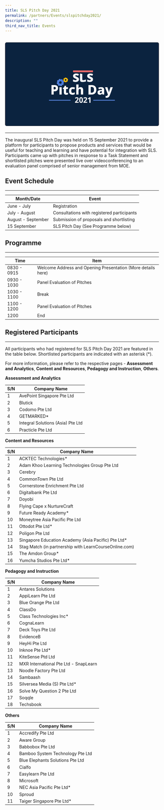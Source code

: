 ```yaml
---
title: SLS Pitch Day 2021
permalink: /partners/Events/slspitchday2021/
description: ""
third_nav_title: Events
---
```

![](/images/Media/SLS%20Build%20(Category)/Dark_SLS.png)
------------------------

---

 The inaugural SLS Pitch Day was held on 15 September 2021 to provide a platform for participants to propose products and services that would be useful for teaching and learning and have potential for integration with SLS. Participants came up with pitches in response to a Task Statement and shortlisted pitches were presented live over videoconferencing to an evaluation panel comprised of senior management from MOE.

   
 Event Schedule
--------------

---

|Month/Date|Event|
|--- |--- |
|June - July|Registration|
|July - August|Consultations with registered participants|
|August - September|Submission of proposals and shortlisting|
|15 September|SLS Pitch Day (See Programme below)|


  
 Programme
---------

---

|Time|Item|
|--- |--- |
|0830 - 0915|Welcome Address and Opening Presentation (More details here)|
|0930 - 1030|Panel Evaluation of Pitches|
|1030 - 1100|Break|
|1100 - 1200|Panel Evaluation of Pitches|
|1200|End|


  
 Registered Participants
-----------------------

---

 All participants who had registered for SLS Pitch Day 2021 are featured in the table below. Shortlisted participants are indicated with an asterisk (\*).

For more information, please refer to the respective pages - **Assessment and Analytics**, **Content and Resources**, **Pedagogy and Instruction**, **Others**.

   
**Assessment and Analytics**

|S/N|Company Name|
|--- |--- |
|1|AvePoint Singapore Pte Ltd|
|2|Blutick|
|3|Codomo Pte Ltd|
|4|GETMARKED*|
|5|Integral Solutions (Asia) Pte Ltd|
|6|Practicle Pte Ltd|

  
**Content and Resources**

|S/N|Company Name|
|--- |--- |
|1|ACKTEC Technologies*|
|2|Adam Khoo Learning Technologies Group Pte Ltd|
|3|Cerebry|
|4|CommonTown Pte Ltd|
|5|Cornerstone Enrichment Pte Ltd|
|6|Digitalbank Pte Ltd|
|7|Doyobi|
|8|Flying Cape x NurtureCraft|
|9|Future Ready Academy*|
|10|Moneytree Asia Pacific Pte Ltd|
|11|Ottodot Pte Ltd*|
|12|Poligon Pte Ltd|
|13|Singapore Education Academy (Asia Pacific) Pte Ltd*|
|14|Stag Match (in partnership with LearnCourseOnline.com)|
|15|The Amdon Group*|
|16|Yumcha Studios Pte Ltd*|


  
**Pedagogy and Instruction**

|S/N|Company Name|
|--- |--- |
|1|Antares Solutions|
|2|AppiLearn Pte Ltd|
|3|Blue Orange Pte Ltd|
|4|ClassDo|
|5|Class Technologies Inc*|
|6|CognaLearn|
|7|Deck Toys Pte Ltd|
|8|EvidenceB|
|9|HeyHi Pte Ltd|
|10|Inknoe Pte Ltd*|
|11|KiteSense Ptd Ltd|
|12|MXR International Pte Ltd - SnapLearn|
|13|Noodle Factory Pte Ltd|
|14|Sambaash|
|15|Silversea Media (S) Pte Ltd*|
|16|Solve My Question 2 Pte Ltd|
|17|Soqqle|
|18|Techsbook|


  
**Others**

|S/N|Company Name|
|--- |--- |
|1|Accredify Pte Ltd|
|2|Aware Group|
|3|Babbobox Pte Ltd|
|4|Bamboo System Technology Pte Ltd|
|5|Blue Elephants Solutions Pte Ltd|
|6|Cialfo|
|7|Easylearn Pte Ltd|
|8|Microsoft|
|9|NEC Asia Pacific Pte Ltd*|
|10|Sproud|
|11|Taiger Singapore Pte Ltd*|
